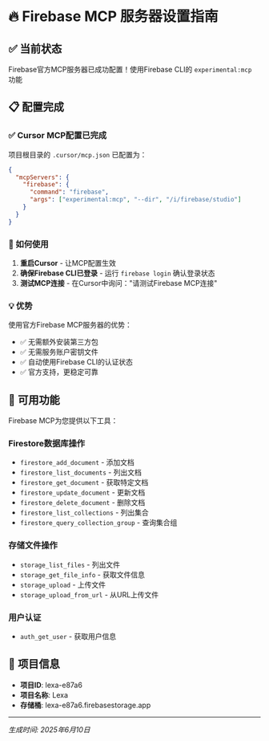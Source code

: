 # 🔥 Firebase MCP 服务器设置指南

## ✅ 当前状态
Firebase官方MCP服务器已成功配置！使用Firebase CLI的 `experimental:mcp` 功能

## 📋 配置完成

### ✅ Cursor MCP配置已完成

项目根目录的 `.cursor/mcp.json` 已配置为：

```json
{
  "mcpServers": {
    "firebase": {
      "command": "firebase",
      "args": ["experimental:mcp", "--dir", "/i/firebase/studio"]
    }
  }
}
```

### 🚀 如何使用

1. **重启Cursor** - 让MCP配置生效
2. **确保Firebase CLI已登录** - 运行 `firebase login` 确认登录状态
3. **测试MCP连接** - 在Cursor中询问："请测试Firebase MCP连接"

### 💡 优势

使用官方Firebase MCP服务器的优势：
- ✅ 无需额外安装第三方包
- ✅ 无需服务账户密钥文件  
- ✅ 自动使用Firebase CLI的认证状态
- ✅ 官方支持，更稳定可靠

## 🚀 可用功能

Firebase MCP为您提供以下工具：

### Firestore数据库操作
- `firestore_add_document` - 添加文档
- `firestore_list_documents` - 列出文档  
- `firestore_get_document` - 获取特定文档
- `firestore_update_document` - 更新文档
- `firestore_delete_document` - 删除文档
- `firestore_list_collections` - 列出集合
- `firestore_query_collection_group` - 查询集合组

### 存储文件操作
- `storage_list_files` - 列出文件
- `storage_get_file_info` - 获取文件信息
- `storage_upload` - 上传文件
- `storage_upload_from_url` - 从URL上传文件

### 用户认证
- `auth_get_user` - 获取用户信息

## 🎯 项目信息

- **项目ID**: lexa-e87a6
- **项目名称**: Lexa
- **存储桶**: lexa-e87a6.firebasestorage.app

---
*生成时间: 2025年6月10日* 